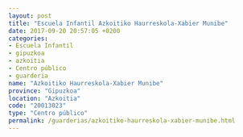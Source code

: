 ```yaml
---
layout: post
title: "Escuela Infantil Azkoitiko Haurreskola-Xabier Munibe"
date: 2017-09-20 20:57:05 +0200
categories:
- Escuela Infantil
- gipuzkoa
- azkoitia
- Centro público
- guarderia
name: "Azkoitiko Haurreskola-Xabier Munibe"
province: "Gipuzkoa"
location: "Azkoitia"
code: "20013023"
type: "Centro público"
permalink: /guarderias/azkoitiko-haurreskola-xabier-munibe.html
---
```

